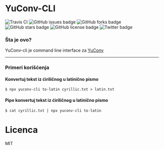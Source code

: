 # YuConv-CLI
![Travis CI](https://img.shields.io/travis/artbit/yuconv-cli/master)
![GitHub issues badge](https://img.shields.io/github/issues/ArtBIT/yuconv-cli)
![GitHub forks badge](https://img.shields.io/github/forks/ArtBIT/yuconv-cli)
![GitHub stars badge](https://img.shields.io/github/stars/ArtBIT/yuconv-cli)
![GitHub license badge](https://img.shields.io/github/license/ArtBIT/yuconv-cli)
![Twitter badge](https://img.shields.io/twitter/url?url=https%3A%2F%2Fgithub.com%2FArtBIT%2Fyuconv-cli)


### Šta je ovo?

YuConv-cli je command line interface za [YuConv](https://github.com/ArtBIT/yuconv)

---

### Primeri korišćenja

#### Konvertuj tekst iz ćiriličnog u latinično pismo
    
    $ npx yuconv-cli to-latin cyrillic.txt > latin.txt

#### Pipe konvertuj tekst iz ćiriličnog u latinično pismo

    $ cat cyrillic.txt | npx yuconv-cli to-latin

# Licenca
MIT
